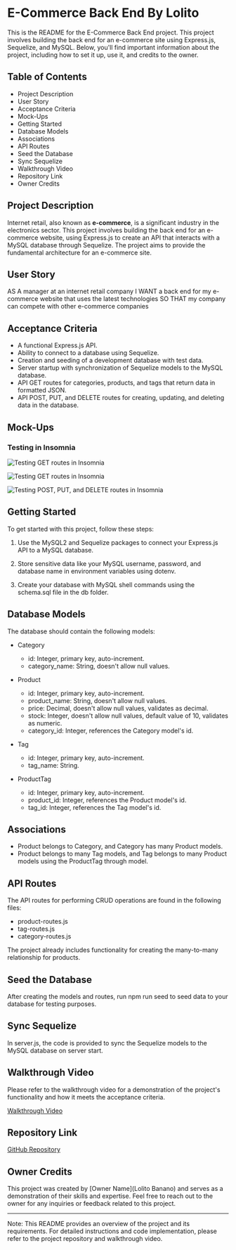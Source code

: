 # E-Commerce Back End By Lolito

This is the README for the E-Commerce Back End project. This project involves building the back end for an e-commerce site using Express.js, Sequelize, and MySQL. Below, you'll find important information about the project, including how to set it up, use it, and credits to the owner.

## Table of Contents

- Project Description
- User Story
- Acceptance Criteria
- Mock-Ups
- Getting Started
- Database Models
- Associations
- API Routes
- Seed the Database
- Sync Sequelize
- Walkthrough Video
- Repository Link
- Owner Credits

## Project Description

Internet retail, also known as **e-commerce**, is a significant industry in the electronics sector. This project involves building the back end for an e-commerce website, using Express.js to create an API that interacts with a MySQL database through Sequelize. The project aims to provide the fundamental architecture for an e-commerce site.

## User Story

AS A manager at an internet retail company
I WANT a back end for my e-commerce website that uses the latest technologies
SO THAT my company can compete with other e-commerce companies

## Acceptance Criteria

- A functional Express.js API.
- Ability to connect to a database using Sequelize.
- Creation and seeding of a development database with test data.
- Server startup with synchronization of Sequelize models to the MySQL database.
- API GET routes for categories, products, and tags that return data in formatted JSON.
- API POST, PUT, and DELETE routes for creating, updating, and deleting data in the database.

## Mock-Ups

### Testing in Insomnia

![Testing GET routes in Insomnia](./images/routes1.png)

![Testing GET routes in Insomnia](./images/routes2.png)

![Testing POST, PUT, and DELETE routes in Insomnia](./images/routes3.png)

## Getting Started

To get started with this project, follow these steps:

1. Use the MySQL2 and Sequelize packages to connect your Express.js API to a MySQL database.

2. Store sensitive data like your MySQL username, password, and database name in environment variables using dotenv.

3. Create your database with MySQL shell commands using the schema.sql file in the db folder.

## Database Models

The database should contain the following models:

- Category
  - id: Integer, primary key, auto-increment.
  - category_name: String, doesn't allow null values.

- Product
  - id: Integer, primary key, auto-increment.
  - product_name: String, doesn't allow null values.
  - price: Decimal, doesn't allow null values, validates as decimal.
  - stock: Integer, doesn't allow null values, default value of 10, validates as numeric.
  - category_id: Integer, references the Category model's id.

- Tag
  - id: Integer, primary key, auto-increment.
  - tag_name: String.

- ProductTag
  - id: Integer, primary key, auto-increment.
  - product_id: Integer, references the Product model's id.
  - tag_id: Integer, references the Tag model's id.

## Associations

- Product belongs to Category, and Category has many Product models.
- Product belongs to many Tag models, and Tag belongs to many Product models using the ProductTag through model.

## API Routes

The API routes for performing CRUD operations are found in the following files:

- product-routes.js
- tag-routes.js
- category-routes.js

The project already includes functionality for creating the many-to-many relationship for products.

## Seed the Database

After creating the models and routes, run npm run seed to seed data to your database for testing purposes.

## Sync Sequelize

In server.js, the code is provided to sync the Sequelize models to the MySQL database on server start.

## Walkthrough Video

Please refer to the walkthrough video for a demonstration of the project's functionality and how it meets the acceptance criteria.

[Walkthrough Video](https://drive.google.com/file/d/1eoTpyADva0OJfqfZj6dCLi7DU06fi5L0/view)

## Repository Link

[GitHub Repository](https://github.com/hyperlitz/LETSHOPPE)

## Owner Credits

This project was created by [Owner Name](Lolito Banano) and serves as a demonstration of their skills and expertise. Feel free to reach out to the owner for any inquiries or feedback related to this project.

---

Note: This README provides an overview of the project and its requirements. For detailed instructions and code implementation, please refer to the project repository and walkthrough video.
